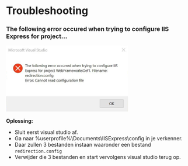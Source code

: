# Troubleshooting

### The following error occured when trying to configure IIS Express for project...

![](../.gitbook/assets/image%20%2837%29.png)

**Oplossing:** 

* Sluit eerst visual studio af.
* Ga naar %userprofile%\Documents\IISExpress\config in je verkenner.
* Daar zullen 3 bestanden instaan waaronder een bestand `redirection.config`
* Verwijder die 3 bestanden en start vervolgens visual studio terug op.

